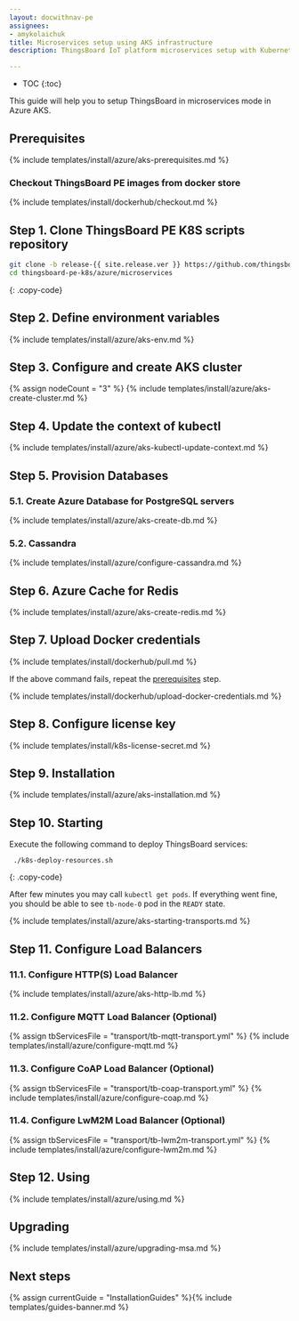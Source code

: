 ```yaml
---
layout: docwithnav-pe
assignees:
- amykolaichuk
title: Microservices setup using AKS infrastructure
description: ThingsBoard IoT platform microservices setup with Kubernetes in Azure AKS 

---
```


* TOC
{:toc}

This guide will help you to setup ThingsBoard in microservices mode in Azure AKS.

## Prerequisites

{% include templates/install/azure/aks-prerequisites.md %}

### Checkout ThingsBoard PE images from docker store

{% include templates/install/dockerhub/checkout.md %}

## Step 1. Clone ThingsBoard PE K8S scripts repository

```bash
git clone -b release-{{ site.release.ver }} https://github.com/thingsboard/thingsboard-pe-k8s.git
cd thingsboard-pe-k8s/azure/microservices
```
{: .copy-code}

## Step 2. Define environment variables

{% include templates/install/azure/aks-env.md %}

## Step 3. Configure and create AKS cluster

{% assign nodeCount = "3" %}
{% include templates/install/azure/aks-create-cluster.md %}

## Step 4. Update the context of kubectl

{% include templates/install/azure/aks-kubectl-update-context.md %}

## Step 5. Provision Databases

### 5.1. Create Azure Database for PostgreSQL servers

{% include templates/install/azure/aks-create-db.md %}

### 5.2. Cassandra

{% include templates/install/azure/configure-cassandra.md %}

## Step 6. Azure Cache for Redis

{% include templates/install/azure/aks-create-redis.md %}

## Step 7. Upload Docker credentials

{% include templates/install/dockerhub/pull.md %}

If the above command fails, repeat the [prerequisites](#checkout-thingsboard-pe-images-from-docker-store) step.

{% include templates/install/dockerhub/upload-docker-credentials.md %}

## Step 8. Configure license key

{% include templates/install/k8s-license-secret.md %}

## Step 9. Installation

{% include templates/install/azure/aks-installation.md %}

## Step 10. Starting

Execute the following command to deploy ThingsBoard services:

```
 ./k8s-deploy-resources.sh
```
{: .copy-code}

After few minutes you may call `kubectl get pods`. If everything went fine, you should be able to see `tb-node-0` pod in the `READY` state.

{% include templates/install/azure/aks-starting-transports.md %}

## Step 11. Configure Load Balancers

### 11.1. Configure HTTP(S) Load Balancer
{% include templates/install/azure/aks-http-lb.md %}

### 11.2. Configure MQTT Load Balancer (Optional)

{% assign tbServicesFile = "transport/tb-mqtt-transport.yml" %}
{% include templates/install/azure/configure-mqtt.md %}

### 11.3. Configure CoAP Load Balancer (Optional)

{% assign tbServicesFile = "transport/tb-coap-transport.yml" %}
{% include templates/install/azure/configure-coap.md %}

### 11.4. Configure LwM2M Load Balancer (Optional)

{% assign tbServicesFile = "transport/tb-lwm2m-transport.yml" %}
{% include templates/install/azure/configure-lwm2m.md %}

## Step 12. Using

{% include templates/install/azure/using.md %}

## Upgrading

{% include templates/install/azure/upgrading-msa.md %}

## Next steps

{% assign currentGuide = "InstallationGuides" %}{% include templates/guides-banner.md %}

